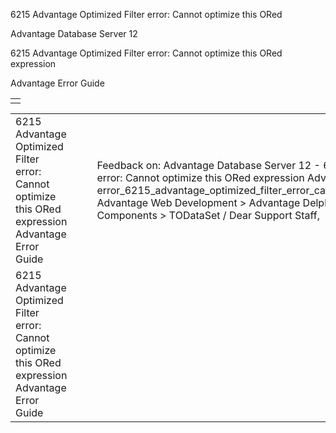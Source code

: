 6215 Advantage Optimized Filter error: Cannot optimize this ORed




Advantage Database Server 12  

6215 Advantage Optimized Filter error: Cannot optimize this ORed expression

Advantage Error Guide

|  |
| --- |
|  |

|  |  |  |  |  |
| --- | --- | --- | --- | --- |
| 6215 Advantage Optimized Filter error: Cannot optimize this ORed expression  Advantage Error Guide |  |  | Feedback on: Advantage Database Server 12 - 6215 Advantage Optimized Filter error: Cannot optimize this ORed expression Advantage Error Guide error\_6215\_advantage\_optimized\_filter\_error\_cannot\_optimize\_this\_ored\_expression Advantage Web Development > Advantage Delphi OData Client > Delphi OData Components > TODataSet / Dear Support Staff, |  |
| 6215 Advantage Optimized Filter error: Cannot optimize this ORed expression  Advantage Error Guide |  |  |  |  |